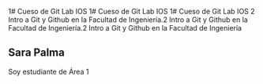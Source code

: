 1# Cueso de Git Lab IOS
1# Cueso de Git Lab IOS
1# Cueso de Git Lab IOS
2 Intro a Git y Github en la Facultad de Ingeniería.2 Intro a Git y Github en la Facultad de Ingeniería.2 Intro a Git y Github en la Facultad de Ingeniería
## Sara Palma
Soy estudiante de Área 1
